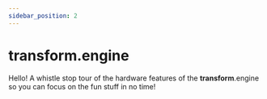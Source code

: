 ```yaml
---
sidebar_position: 2
---
```


# **transform**.engine

Hello! A whistle stop tour of the hardware features of the **transform**.engine so you can focus on the fun stuff in no time!
